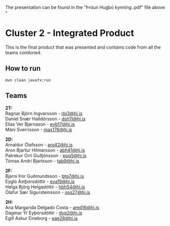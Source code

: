 The presentation can be found in the "Þróun Hugbó kynning..pdf" file above ^

# Cluster 2 - Integrated Product

This is the final product that was presented and contains code from all the teams combined.

## How to run

```
mvn clean javafx:run
```

## Teams

**2T:**  
Ragnar Björn Ingvarsson - rbi3@hi.is  
Daníel Snær Halldórsson - dsh11@hi.is  
Elías Ver Bjarnason - evb17@hi.is  
Máni Sverrisson - mas176@hi.is  

**2D:**  
Arnaldur Ólafsson - aro42@hi.is  
Aron Bjartur Hilmarsson - abh41@hi.is  
Patrekur Orri Guðjónsson - pog5@hi.is  
Tómas Andri Bjartsson - tab9@hi.is  

**2F:**  
Bjarni Þór Guðmundsson - btg7@hi.is  
Eygló Ástþórsdóttir - eya19@hi.is  
Helga Björg Helgadóttir - hbh54@hi.is  
Ólafur Sær Sigursteinsson - oss27@hi.is  

**2H:**  
Ana Margarida Delgado Costa - amd16@hi.is  
Dagmar Ýr Eyþórsdóttir - dye2@hi.is  
Egill Askur Eineborg - eae28@hi.is  

